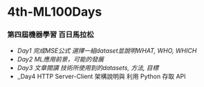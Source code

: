 # 4th-ML100Days
### 第四屆機器學習 百日馬拉松
* _Day1 完成MSE公式 選擇一組dataset並說明WHAT, WHO, WHICH_
* _Day2 ML應用前景，可能的發展_
* _Day3 文章閱讀 技術所使用到的datasets, 方法, 目標_
* _Day4 HTTP Server-Client 架構說明與 利用 Python 存取 API
